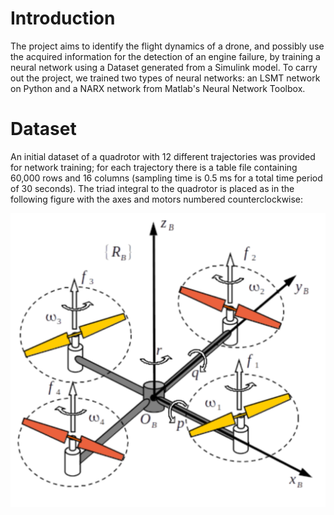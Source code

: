 # Introduction

The project aims to identify the flight dynamics of a drone, and possibly use the acquired information for the detection of an engine failure, by training a neural network using a Dataset generated from a Simulink model.
To carry out the project, we trained two types of neural networks: an LSMT network on Python and a NARX network from Matlab's Neural Network Toolbox.

# Dataset

An initial dataset of a quadrotor with 12 different trajectories was provided for network training; for each trajectory there is a table file containing 60,000 rows and 16 columns (sampling time is 0.5 ms for a total time period of 30 seconds). 
The triad integral to the quadrotor is placed as in the following figure with the axes and motors numbered counterclockwise:
 
![alt text](https://github.com/xniola/DroneDynamics/blob/main/DronePhoto.png)
